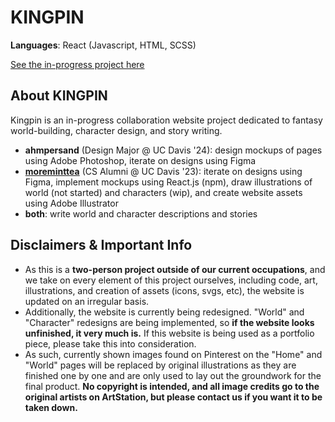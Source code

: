 # KINGPIN 
__Languages__: React (Javascript, HTML, SCSS)

[See the in-progress project here](https://moreminttea.github.io/kingpin/)

## About KINGPIN
Kingpin is an in-progress collaboration website project dedicated to fantasy world-building, character design, and story writing.

- __ahmpersand__ (Design Major @ UC Davis '24): design mockups of pages using Adobe Photoshop, iterate on designs using Figma
- [__moreminttea__](https://moreminttea.github.io/) (CS Alumni @ UC Davis '23): iterate on designs using Figma, implement mockups using React.js (npm), draw illustrations of world (not started) and characters (wip), and create website assets using Adobe Illustrator
- __both__: write world and character descriptions and stories

## Disclaimers & Important Info
- As this is a __two-person project outside of our current occupations__, and we take on every element of this project ourselves, including code, art, illustrations, and creation of assets (icons, svgs, etc), the website is updated on an irregular basis.
- Additionally, the website is currently being redesigned. "World" and "Character" redesigns are being implemented, so __if the website looks unfinished, it very much is.__ If this website is being used as a portfolio piece, please take this into consideration.
- As such, currently shown images found on Pinterest on the "Home" and "World" pages will be replaced by original illustrations as they are finished one by one and are only used to lay out the groundwork for the final product. __No copyright is intended, and all image credits go to the original artists on ArtStation, but please contact us if you want it to be taken down.__
